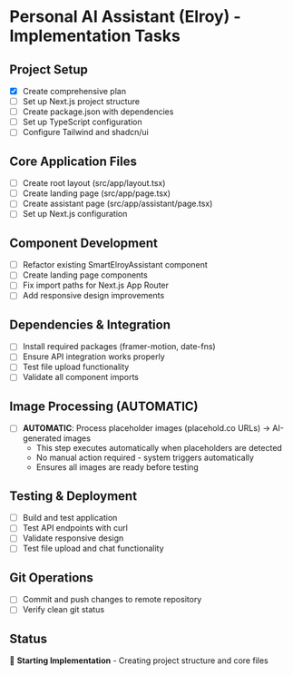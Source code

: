 # Personal AI Assistant (Elroy) - Implementation Tasks

## Project Setup
- [x] Create comprehensive plan
- [ ] Set up Next.js project structure
- [ ] Create package.json with dependencies
- [ ] Set up TypeScript configuration
- [ ] Configure Tailwind and shadcn/ui

## Core Application Files
- [ ] Create root layout (src/app/layout.tsx)
- [ ] Create landing page (src/app/page.tsx)
- [ ] Create assistant page (src/app/assistant/page.tsx)
- [ ] Set up Next.js configuration

## Component Development
- [ ] Refactor existing SmartElroyAssistant component
- [ ] Create landing page components
- [ ] Fix import paths for Next.js App Router
- [ ] Add responsive design improvements

## Dependencies & Integration
- [ ] Install required packages (framer-motion, date-fns)
- [ ] Ensure API integration works properly
- [ ] Test file upload functionality
- [ ] Validate all component imports

## Image Processing (AUTOMATIC)
- [ ] **AUTOMATIC**: Process placeholder images (placehold.co URLs) → AI-generated images
  - This step executes automatically when placeholders are detected
  - No manual action required - system triggers automatically
  - Ensures all images are ready before testing

## Testing & Deployment
- [ ] Build and test application
- [ ] Test API endpoints with curl
- [ ] Validate responsive design
- [ ] Test file upload and chat functionality

## Git Operations
- [ ] Commit and push changes to remote repository
- [ ] Verify clean git status

## Status
🚀 **Starting Implementation** - Creating project structure and core files